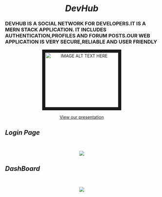 <H1 align='center'><i>DevHub</i></h1>
<h3 style="textTransform:uppercase;">DEVHUB  IS A SOCIAL NETWORK FOR DEVELOPERS.IT IS A MERN STACK APPLICATION.
IT INCLUDES AUTHENTICATION,PROFILES AND FORUM POSTS.OUR WEB APPLICATION IS VERY SECURE,RELIABLE AND USER FRIENDLY</h3>
<p align='center'>
<a href="https://youtu.be/w42kKqel4mY" target="_blank"><img src="https://raw.githubusercontent.com/Priya2410/DevHub/master/client/webtech.png"
alt="IMAGE ALT TEXT HERE" width="240px" height="180px" border="10" /></a>
 </p>
<p align='center'>
<a href="https://docs.google.com/presentation/d/1gpMqfSkytFNeL5g5jsG_lx3Geq3P3meoCIkxzkYftIk/edit#slide=id.gadc51470a7_0_62" target="_blank">View our presentation</a>
 </p>
<h2><i>Login Page</i></h2><br/>
<p align="center">
    <img src="https://raw.githubusercontent.com/Priya2410/DevHub/master/client/login.png" />
    <br/>
 </p>
 
 <h2><i> DashBoard </i></h2><br/>
 <p align='center'>
     <img src="https://raw.githubusercontent.com/Priya2410/DevHub/master/client/dash.png"/>
     <br/>
 </p>
